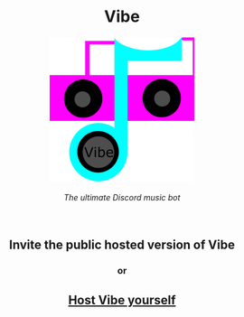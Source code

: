 <center>
<h1>Vibe</h1>
<img src="docs/assets/logo.png" width="256px">
<br />
<br />
<i>The ultimate Discord music bot</i>
<br />
<br />
<br />
<h2><a>Invite</a> the public hosted version of Vibe</h2>
<h3>or</h3>
<h2><a href="docs/selfhosting.md">Host Vibe yourself</a></h2>
</center>